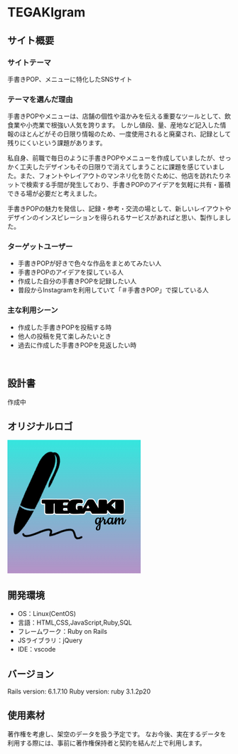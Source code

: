 # TEGAKIgram

## サイト概要
### サイトテーマ
手書きPOP、メニューに特化したSNSサイト
​
### テーマを選んだ理由
手書きPOPやメニューは、店舗の個性や温かみを伝える重要なツールとして、飲食業や小売業で根強い人気を誇ります。
しかし値段、量、産地など記入した情報のほとんどがその日限り情報のため、一度使用されると廃棄され、記録として残りにくいという課題があります。

私自身、前職で毎日のように手書きPOPやメニューを作成していましたが、せっかく工夫したデザインもその日限りで消えてしまうことに課題を感じていました。また、フォントやレイアウトのマンネリ化を防ぐために、他店を訪れたりネットで検索する手間が発生しており、手書きPOPのアイデアを気軽に共有・蓄積できる場が必要だと考えました。

手書きPOPの魅力を発信し、記録・参考・交流の場として、新しいレイアウトやデザインのインスピレーションを得られるサービスがあればと思い、製作しました。

### ターゲットユーザー
* 手書きPOPが好きで色々な作品をまとめてみたい人
* 手書きPOPのアイデアを探している人
* 作成した自分の手書きPOPを記録したい人
* 普段からInstagramを利用していて「＃手書きPOP」で探している人

### 主な利用シーン
* 作成した手書きPOPを投稿する時
* 他人の投稿を見て楽しみたいとき
* 過去に作成した手書きPOPを見返したい時

​
## 設計書

作成中

## オリジナルロゴ
![メインロゴ](./app/assets/images/logo.jpg)
​
## 開発環境
- OS：Linux(CentOS)
- 言語：HTML,CSS,JavaScript,Ruby,SQL
- フレームワーク：Ruby on Rails
- JSライブラリ：jQuery
- IDE：vscode

## バージョン
Rails version: 6.1.7.10
Ruby version: ruby 3.1.2p20
​
## 使用素材

<!-- - 外部サービスの画像素材・音声素材を使用した場合は、必ずサービス名とURLを明記してください。 -->
<!-- - アプリケーションの実装に使用したgem/bootstrapのリファレンスなどの記載は不要です。 -->
<!-- - 使用しない場合は、使用素材の項目をREADMEから削除してください。 -->
<!-- - 架空の団体・題材を前提にポートフォリオを制作する場合、下記のテンプレートを当項目内に記載しましょう。 -->
著作権を考慮し、架空のデータを扱う予定です。
なお今後、実在するデータを利用する際には、事前に著作権保持者と契約を結んだ上で利用します。